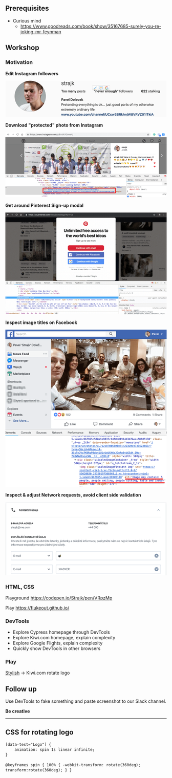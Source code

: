 ## Prerequisites

* Curious mind
  * https://www.goodreads.com/book/show/35167685-surely-you-re-joking-mr-feynman  

## Workshop

### Motivation

**Edit Instagram followers**

![](assets/instagram.png)  

**Download "protected" photo from Instagram**

![](assets/instagram-download.png)
  
**Get around Pinterest Sign-up modal**

![](assets/pinterest.gif)

**Inspect image titles on Facebook**

![](assets/facebook.png)

**Inspect & adjust Network requests, avoid client side validation**

![](assets/kiwi.png)


### HTML, CSS
  
Playground https://codepen.io/Strajk/pen/VRpzMp

Play https://flukeout.github.io/

### DevTools

* Explore Cypress homepage through DevTools
* Explore Kiwi.com homepage, explain complexity
* Explore Google Flights, explain complexity
* Quickly show DevTools in other browsers


### Play

[Stylish](https://chrome.google.com/webstore/detail/stylish-custom-themes-for/fjnbnpbmkenffdnngjfgmeleoegfcffe) -> Kiwi.com rotate logo    
  

## Follow up

Use DevTools to fake something and paste screenshot to our Slack channel.

**Be creative**


---

## CSS for rotating logo

```
[data-test="Logo"] {
    animation: spin 1s linear infinite;
}

@keyframes spin { 100% { -webkit-transform: rotate(360deg); transform:rotate(360deg); } }
``` 
